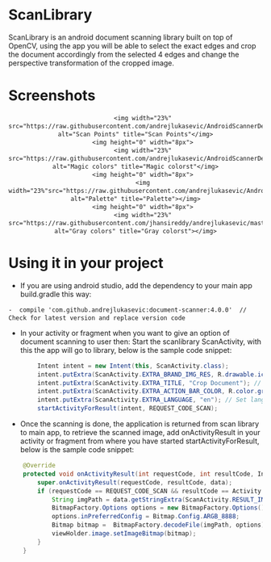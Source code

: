 # ScanLibrary
ScanLibrary is an android document scanning library built on top of OpenCV, using the app you will be able to select the exact edges and crop the document accordingly from the selected 4 edges and change the perspective transformation of the cropped image.

# Screenshots

<div align="center">

		<img width="23%" src="https://raw.githubusercontent.com/andrejlukasevic/AndroidScannerDemo/master/ScanDemoExample/screenshots/a.png" alt="Scan Points" title="Scan Points"</img>
        <img height="0" width="8px">
        <img width="23%" src="https://raw.githubusercontent.com/andrejlukasevic/AndroidScannerDemo/master/ScanDemoExample/screenshots/b.png" alt="Magic colors" title="Magic colorst"</img>
        <img height="0" width="8px">
        <img width="23%"src="https://raw.githubusercontent.com/andrejlukasevic/AndroidScannerDemo/master/ScanDemoExample/screenshots/c.png" alt="Palette" title="Palette"></img>
        <img height="0" width="8px">
        <img width="23%" src="https://raw.githubusercontent.com/jhansireddy/andrejlukasevic/master/ScanDemoExample/screenshots/d.png" alt="Gray colors" title="Gray colorst"></img>
</div>

# Using it in your project
- If you are using android studio, add the dependency to your main app build.gradle this way: 

```	    
-  compile 'com.github.andrejlukasevic:document-scanner:4.0.0'  // Check for latest version and replace version code
```
- In your activity or fragment when you want to give an option of document scanning to user then:
Start the scanlibrary ScanActivity, with this the app will go to library, below is the sample code snippet:
```java
        Intent intent = new Intent(this, ScanActivity.class);
        intent.putExtra(ScanActivity.EXTRA_BRAND_IMG_RES, R.drawable.ic_crop_white_24dp); // Set image for title icon - optional
        intent.putExtra(ScanActivity.EXTRA_TITLE, "Crop Document"); // Set title in action Bar - optional
        intent.putExtra(ScanActivity.EXTRA_ACTION_BAR_COLOR, R.color.green); // Set title color - optional
        intent.putExtra(ScanActivity.EXTRA_LANGUAGE, "en"); // Set language - optional
        startActivityForResult(intent, REQUEST_CODE_SCAN);
```

- Once the scanning is done, the application is returned from scan library to main app, to retrieve the scanned image, add onActivityResult in your activity or fragment from where you have started startActivityForResult, below is the sample code snippet:
```java
    @Override
    protected void onActivityResult(int requestCode, int resultCode, Intent data) {
        super.onActivityResult(requestCode, resultCode, data);
        if (requestCode == REQUEST_CODE_SCAN && resultCode == Activity.RESULT_OK) {
            String imgPath = data.getStringExtra(ScanActivity.RESULT_IMAGE_PATH);
            BitmapFactory.Options options = new BitmapFactory.Options();
            options.inPreferredConfig = Bitmap.Config.ARGB_8888;
            Bitmap bitmap =  BitmapFactory.decodeFile(imgPath, options);
            viewHolder.image.setImageBitmap(bitmap);
        }
    }
```
